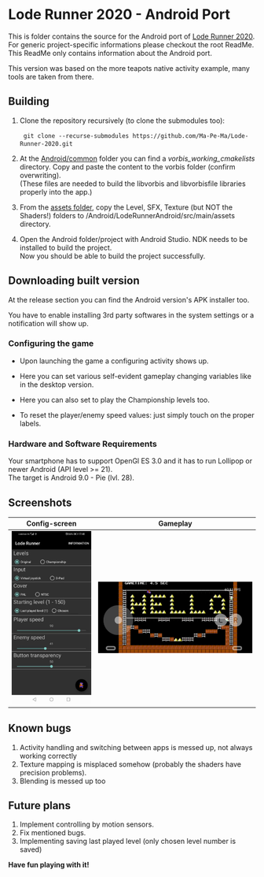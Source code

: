 # Lode Runner 2020 - Android Port

This is folder contains the source for the Android port of [Lode Runner 2020](https://github.com/Ma-Pe-Ma/Lode-Runner-2020).<br>
For generic project-specific informations please checkout the root ReadMe.<br>
This ReadMe only contains information about the Android port.<br>

This version was based on the more teapots native activity example, many tools are taken from there.

## Building

1. Clone the repository recursively (to clone the submodules too):

        git clone --recurse-submodules https://github.com/Ma-Pe-Ma/Lode-Runner-2020.git

2. At the [Android/common](https://github.com/Ma-Pe-Ma/Lode-Runner-2020/tree/master/Android/common) folder you can find a *vorbis_working_cmakelists* directory. Copy and paste the content to the vorbis folder (confirm overwriting).<br>
(These files are needed to build the libvorbis and libvorbisfile libraries properly into the app.)

3. From the [assets folder](https://github.com/Ma-Pe-Ma/Lode-Runner-2020/tree/master/Assets), copy the Level, SFX, Texture (but NOT the Shaders!) folders to /Android/LodeRunnerAndroid/src/main/assets directory.

4. Open the Android folder/project with Android Studio. NDK needs to be installed to build the project.<br>Now you should be able to build the project successfully.

## Downloading built version

At the release section you can find the Android version's APK installer too.

You have to enable installing 3rd party softwares in the system settings or a notification will show up.
### Configuring the game ###
- Upon launching the game a configuring activity shows up.
- Here you can set various self-evident gameplay changing variables like in the desktop version.<br>
- Here you can also set to play the Championship levels too.

- To reset the player/enemy speed values: just simply touch on the proper labels.

### Hardware and Software Requirements ###

Your smartphone has to support OpenGl ES 3.0 and it has to run Lollipop or newer Android (API level >= 21).<br>The target is Android 9.0 - Pie (lvl. 28).

## Screenshots

Config-screen | Gameplay
--- | --- 
![](../Screenshots/Android-Config.jpg) |![](../Screenshots/Android-Gameplay.jpg)

## Known bugs

1. Activity handling and switching between apps is messed up, not always working correctly
2. Texture mapping is misplaced somehow (probably the shaders have precision problems).
3. Blending is messed up too

## Future plans

1. Implement controlling by motion sensors.
2. Fix mentioned bugs.
3. Implementing saving last played level (only chosen level number is saved)


**Have fun playing with it!**